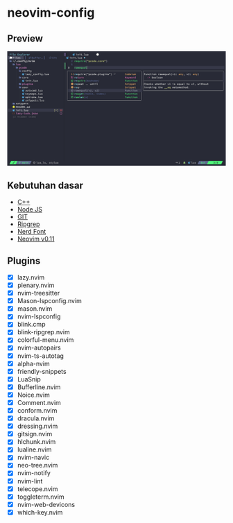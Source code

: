 # neovim-config

## Preview

![preview!](img/preview.png)

## Kebutuhan dasar

- [C++](https://www.msys2.org/)
- [Node JS](https://nodejs.org/en)
- [GIT](https://git-scm.com)
- [Ripgrep](https://github.com/BurntSushi/ripgrep)
- [Nerd Font](https://www.nerdfonts.com/)
- [Neovim v0.11](https://github.com/neovim/neovim/releases/tag/stable)

## Plugins

- [x] lazy.nvim
- [x] plenary.nvim
- [x] nvim-treesitter
- [x] Mason-lspconfig.nvim
- [x] mason.nvim
- [x] nvim-lspconfig
- [x] blink.cmp
- [x] blink-ripgrep.nvim
- [x] colorful-menu.nvim
- [x] nvim-autopairs
- [x] nvim-ts-autotag
- [x] alpha-nvim
- [x] friendly-snippets
- [x] LuaSnip
- [x] Bufferline.nvim
- [x] Noice.nvim
- [x] Comment.nvim
- [x] conform.nvim
- [x] dracula.nvim
- [x] dressing.nvim
- [x] gitsign.nvim
- [x] hlchunk.nvim
- [x] lualine.nvim
- [x] nvim-navic
- [x] neo-tree.nvim
- [x] nvim-notify
- [x] nvim-lint
- [x] telecope.nvim
- [x] toggleterm.nvim
- [x] nvim-web-devicons
- [x] which-key.nvim
